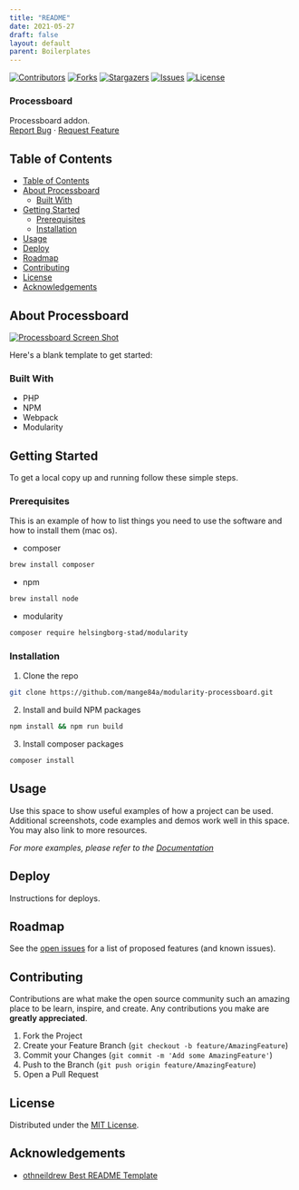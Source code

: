 ```yaml
---
title: "README"
date: 2021-05-27
draft: false
layout: default
parent: Boilerplates
---
```


<!-- SHIELDS -->
[![Contributors][contributors-shield]][contributors-url]
[![Forks][forks-shield]][forks-url]
[![Stargazers][stars-shield]][stars-url]
[![Issues][issues-shield]][issues-url]
[![License][license-shield]][license-url]

<h3>Processboard</h3>
<p>
  Processboard addon.
  <br />
  <a href="https://github.com/mange84a/modularity-processboard/issues">Report Bug</a>
  ·
  <a href="https://github.com/mange84a/modularity-processboard/issues">Request Feature</a>
</p>

## Table of Contents
- [Table of Contents](#table-of-contents)
- [About Processboard](#about-Processboard)
  - [Built With](#built-with)
- [Getting Started](#getting-started)
  - [Prerequisites](#prerequisites)
  - [Installation](#installation)
- [Usage](#usage)
- [Deploy](#deploy)
- [Roadmap](#roadmap)
- [Contributing](#contributing)
- [License](#license)
- [Acknowledgements](#acknowledgements)

## About Processboard

[![Processboard Screen Shot][product-screenshot]](https://example.com)

Here's a blank template to get started:

### Built With

* PHP
* NPM
* Webpack
* Modularity

## Getting Started

To get a local copy up and running follow these simple steps.

### Prerequisites

This is an example of how to list things you need to use the software and how to install them (mac os).
* composer
```sh
brew install composer
```
* npm
```sh
brew install node
```
* modularity
```sh
composer require helsingborg-stad/modularity
```
### Installation

1. Clone the repo
```sh
git clone https://github.com/mange84a/modularity-processboard.git
```
2. Install and build NPM packages
```sh
npm install && npm run build
```
3. Install composer packages
```sh
composer install
```

## Usage

Use this space to show useful examples of how a project can be used. Additional screenshots, code examples and demos work well in this space. You may also link to more resources.

_For more examples, please refer to the [Documentation](https://example.com)_

## Deploy

Instructions for deploys.

## Roadmap

See the [open issues][issues-url] for a list of proposed features (and known issues).

## Contributing

Contributions are what make the open source community such an amazing place to be learn, inspire, and create. Any contributions you make are **greatly appreciated**.

1. Fork the Project
2. Create your Feature Branch (`git checkout -b feature/AmazingFeature`)
3. Commit your Changes (`git commit -m 'Add some AmazingFeature'`)
4. Push to the Branch (`git push origin feature/AmazingFeature`)
5. Open a Pull Request

## License

Distributed under the [MIT License][license-url].

## Acknowledgements

- [othneildrew Best README Template](https://github.com/othneildrew/Best-README-Template)


<!-- MARKDOWN LINKS & IMAGES -->
<!-- https://www.markdownguide.org/basic-syntax/#reference-style-links -->
[contributors-shield]: https://img.shields.io/github/contributors/mange84a/modularity-processboard.svg?style=flat-square
[contributors-url]: https://github.com/mange84a/modularity-processboard/graphs/contributors
[forks-shield]: https://img.shields.io/github/forks/mange84a/modularity-processboard.svg?style=flat-square
[forks-url]: https://github.com/mange84a/modularity-processboard/network/members
[stars-shield]: https://img.shields.io/github/stars/mange84a/modularity-processboard.svg?style=flat-square
[stars-url]: https://github.com/mange84a/modularity-processboard/stargazers
[issues-shield]: https://img.shields.io/github/issues/mange84a/modularity-processboard.svg?style=flat-square
[issues-url]: https://github.com/mange84a/modularity-processboard/issues
[license-shield]: https://img.shields.io/github/license/mange84a/modularity-processboard.svg?style=flat-square
[license-url]: https://raw.githubusercontent.com/mange84a/modularity-processboard/master/LICENSE
[product-screenshot]: images/screenshot.png